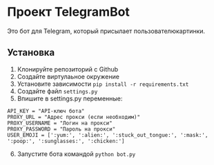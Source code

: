 # Проект TelegramBot

Это бот для Telegram, который присылает пользователюкартинки.

## Установка

1. Клонируйте репозиторий с Github
2. Создайте виртулаьное окружение
3. Установите зависимости `pip install -r requirements.txt`
4. Создайте файл `settings.py`
5. Впишите в settings.py переменные:
```
API_KEY = "API-ключ бота"
PROXY_URL = "Адрес прокси (если необходим)"
PROXY_USERNAME = "Логин на прокси"
PROXY_PASSWORD = "Пароль на прокси"
USER_EMOJI = [':yum:', ':alien:', ':stuck_out_tongue:', ':mask:', ':poop:', ':sunglasses:', ':chicken:']
```
6. Запустите бота командой `python bot.py`